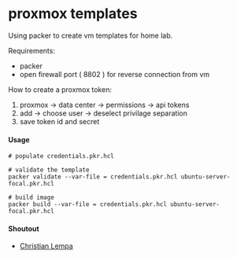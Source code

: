 # proxmox templates

Using packer to create vm templates for home lab.

Requirements:
- packer
- open firewall port ( 8802 ) for reverse connection from vm

How to create a proxmox token:
1. proxmox -> data center -> permissions -> api tokens
2. add -> choose user -> deselect privilage separation
3. save token id and secret

#### Usage
```
# populate credentials.pkr.hcl

# validate the template
packer validate --var-file = credentials.pkr.hcl ubuntu-server-focal.pkr.hcl

# build image
packer build --var-file = credentials.pkr.hcl ubuntu-server-focal.pkr.hcl
```

#### Shoutout
- [Christian Lempa](https://www.youtube.com/@christianlempa)
